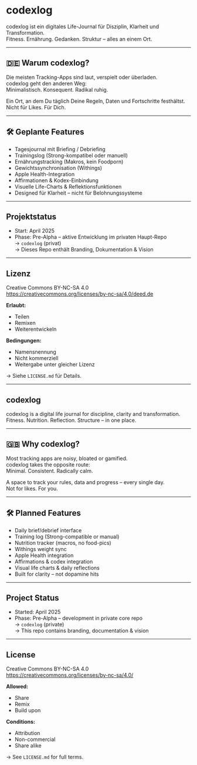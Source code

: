 # codexlog

codexlog ist ein digitales Life-Journal für Disziplin, Klarheit und Transformation.  
Fitness. Ernährung. Gedanken. Struktur – alles an einem Ort.

---

## 🇩🇪 Warum codexlog?

Die meisten Tracking-Apps sind laut, verspielt oder überladen.  
codexlog geht den anderen Weg:  
Minimalistisch. Konsequent. Radikal ruhig.

Ein Ort, an dem Du täglich Deine Regeln, Daten und Fortschritte festhältst.  
Nicht für Likes. Für Dich.

---

## 🛠 Geplante Features

- Tagesjournal mit Briefing / Debriefing
- Trainingslog (Strong-kompatibel oder manuell)
- Ernährungstracking (Makros, kein Foodporn)
- Gewichtssynchronisation (Withings)
- Apple Health-Integration
- Affirmationen & Kodex-Einbindung
- Visuelle Life-Charts & Reflektionsfunktionen
- Designed für Klarheit – nicht für Belohnungssysteme

---

## Projektstatus

- Start: April 2025  
- Phase: Pre-Alpha – aktive Entwicklung im privaten Haupt-Repo  
→ `codexlog` (privat)  
→ Dieses Repo enthält Branding, Dokumentation & Vision  

---

## Lizenz

Creative Commons BY-NC-SA 4.0  
https://creativecommons.org/licenses/by-nc-sa/4.0/deed.de

**Erlaubt:**  
- Teilen  
- Remixen  
- Weiterentwickeln

**Bedingungen:**  
- Namensnennung  
- Nicht kommerziell  
- Weitergabe unter gleicher Lizenz

→ Siehe `LICENSE.md` für Details.

---

## codexlog

codexlog is a digital life journal for discipline, clarity and transformation.  
Fitness. Nutrition. Reflection. Structure – in one place.

---

## 🇬🇧 Why codexlog?

Most tracking apps are noisy, bloated or gamified.  
codexlog takes the opposite route:  
Minimal. Consistent. Radically calm.

A space to track your rules, data and progress – every single day.  
Not for likes. For you.

---

## 🛠 Planned Features

- Daily brief/debrief interface  
- Training log (Strong-compatible or manual)  
- Nutrition tracker (macros, no food-pics)  
- Withings weight sync  
- Apple Health integration  
- Affirmations & codex integration  
- Visual life charts & daily reflections  
- Built for clarity – not dopamine hits

---

## Project Status

- Started: April 2025  
- Phase: Pre-Alpha – development in private core repo  
→ `codexlog` (private)  
→ This repo contains branding, documentation & vision  

---

## License

Creative Commons BY-NC-SA 4.0  
https://creativecommons.org/licenses/by-nc-sa/4.0/

**Allowed:**  
- Share  
- Remix  
- Build upon

**Conditions:**  
- Attribution  
- Non-commercial  
- Share alike

→ See `LICENSE.md` for full terms.
